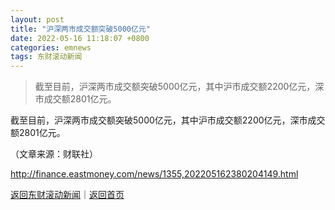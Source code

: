 ```yaml
---
layout: post
title: "沪深两市成交额突破5000亿元"
date: 2022-05-16 11:18:07 +0800
categories: emnews
tags: 东财滚动新闻
---
```

> 截至目前，沪深两市成交额突破5000亿元，其中沪市成交额2200亿元，深市成交额2801亿元。

<p>截至目前，沪深两市成交额突破5000亿元，其中沪市成交额2200亿元，深市成交额2801亿元。</p><p class="em_media">（文章来源：财联社）</p>

<http://finance.eastmoney.com/news/1355,202205162380204149.html>

[返回东财滚动新闻](//finews.withounder.com/emnews/)｜[返回首页](//finews.withounder.com/)